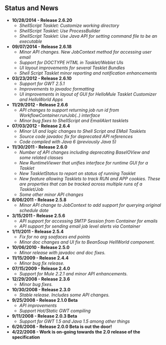 ## Status and News ##
  * **10/28/2014 - Release 2.6.20**
    * _ShellScript Tasklet: Customize working directory_
    * _ShellScript Tasklet: Use ProcessBuilder_
    * _ShellScript Tasklet: Use Java API for setting command file to be an executable_
  * **09/07/2014 - Release 2.6.18**
    * _Minor API changes. New JobContext method for accessing user email_
    * _Support for DOCTYPE HTML in Tasklet/Weblet UIs_
    * _UI layout improvements for several Tasklet Bundles_
    * _Shell Script Tasklet minor reporting and notification enhancements_
  * **03/23/2012 - Release 2.6.10**
    * _Support for GWT 2.5.1_
    * _Improvements to javadoc formatting_
    * _UI improvements in layout of GUI for HelloMule Tasklet Customizer and HelloWorld Apps_
  * **11/29/2012 - Release 2.6.6**
    * _API changes to support returning job run id from WorkflowContainer.runJob(..) interface_
    * _Minor bug fixes to ShellScript and EmailAlert tasklets_
  * **07/03/2012 - Release 2.6.4**
    * _Minor UI and logic changes to Shell Script and EMail Tasklets_
    * _Source code javadoc fix for deprecated API references_
    * _Code compiled with Java 6 (previously Java 5)_
  * **11/30/2011 - Release 2.6.0**
    * _Number of API changes including deprecating BaseIOView and some related classes_
    * _New RuntimeViewer that unifies interface for runtime GUI for a Tasklet_
    * _New TaskletStatus to report on status of running Tasklet_
    * _New feature allowing Tasklets to track RUN and APP cookies. These are properties that can be tracked across multiple runs of a Tasklet/Job_
    * _Some other minor API changes_
  * **8/06/2011 - Release 2.5.8**
    * _Minor API change to JobContext to add support for querying original schedule date_
  * **3/15/2011 - Release 2.5.6**
    * _API support for accessing SMTP Session from Container for emails_
    * _API support for sending email job level alerts via Container_
  * **1/11/2011 - Release 2.5.4**
    * _Fix for no arg soafaces end points_
    * _Minor doc changes and UI fix to BeanSoup HellWorld component._
  * **10/06/2010 - Release 2.5.0**
    * _Minor release with javadoc and doc fixes._
  * **11/15/2009 - Release 2.4.4**
    * _Minor bug fix release._
  * **07/15/2009 - Release 2.4.0**
    * _Support for Mule 2.2.1 and minor API enhancements._
  * **12/29/2008 - Release 2.3.6**
    * _Minor bug fixes._
  * **10/30/2008 - Release 2.3.0**
    * _Stable release. Includes some API changes._
  * **9/25/2008 - Release 2.1.0 Beta**
    * _API improvements_
    * _Support Hot/Static GWT compiling_
  * **9/11/2008 - Release 2.0.3 Beta**
    * _Support for GWT 1.5 and Java 1.5 among other things_
  * **6/26/2008 - Release 2.0.0 Beta is out the door!**
  * **4/22/2008 - Work is on-going towards the 2.0 release of the specification**